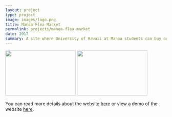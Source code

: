 ```yaml
---
layout: project
type: project
image: images/logo.png
title: Manoa Flea Market
permalink: projects/manoa-flea-market
date: 2017
summary: A site where University of Hawaii at Manoa students can buy or sell items to their classmates
---
```

<img width="220px" height="140px" src="https://manoa-flea-market.github.io/images/Landing2.png"/> <img width="220px" height="140px" src="https://manoa-flea-market.github.io/images/Homepage.png"/>


You can read more details about the website [here](https://manoa-flea-market.github.io/) or view a demo of the website [here](https://manoa-flea-market.meteorapp.com).
